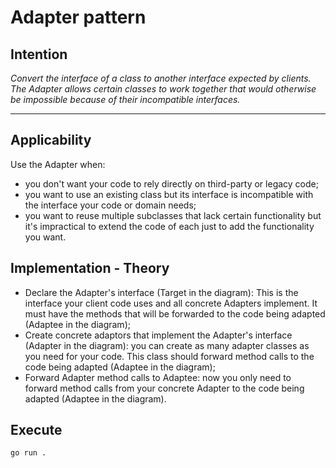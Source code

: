 # Adapter pattern

## Intention

*Convert the interface of a class to another interface expected by clients. The Adapter allows certain classes to work together that would otherwise be impossible because of their incompatible interfaces.*

---

## Applicability

Use the Adapter when:
* you don't want your code to rely directly on third-party or legacy code;
* you want to use an existing class but its interface is incompatible with the interface your code or domain needs;
* you want to reuse multiple subclasses that lack certain functionality but it's impractical to extend the code of each just to add the functionality you want.

## Implementation - Theory

- Declare the Adapter's interface (Target in the diagram): This is the interface your client code uses and all concrete Adapters implement. It must have the methods that will be forwarded to the code being adapted (Adaptee in the diagram);
- Create concrete adaptors that implement the Adapter's interface (Adapter in the diagram): you can create as many adapter classes as you need for your code. This class should forward method calls to the code being adapted (Adaptee in the diagram);
- Forward Adapter method calls to Adaptee: now you only need to forward method calls from your concrete Adapter to the code being adapted (Adaptee in the diagram).

## Execute

`go run .`